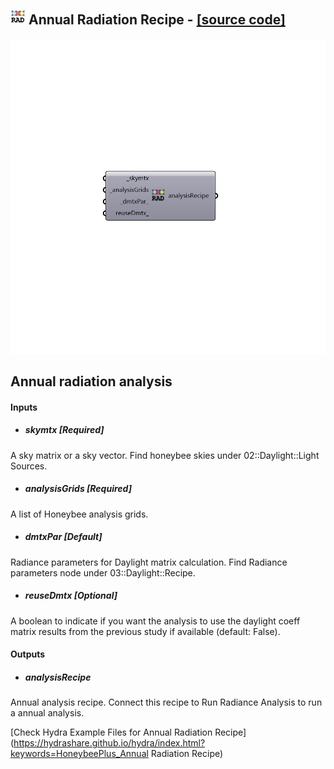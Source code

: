 ## ![](../../images/icons/Annual_Radiation_Recipe.png) Annual Radiation Recipe - [[source code]](https://github.com/ladybug-tools/honeybee-grasshopper/tree/master/plugin/grasshopper/src/HoneybeePlus_Annual%20Radiation%20Recipe.py)

![](../../images/components/Annual_Radiation_Recipe.png)

Annual radiation analysis
 -

#### Inputs
* ##### skymtx [Required]
A sky matrix or a sky vector. Find honeybee skies under 02::Daylight::Light Sources.
* ##### analysisGrids [Required]
A list of Honeybee analysis grids.
* ##### dmtxPar [Default]
Radiance parameters for Daylight matrix calculation. Find
 Radiance parameters node under 03::Daylight::Recipe.
* ##### reuseDmtx [Optional]
A boolean to indicate if you want the analysis to use the daylight
 coeff matrix results from the previous study if available (default: False).

#### Outputs
* ##### analysisRecipe
Annual analysis recipe. Connect this recipe to Run Radiance
 Analysis to run a annual analysis.


[Check Hydra Example Files for Annual Radiation Recipe](https://hydrashare.github.io/hydra/index.html?keywords=HoneybeePlus_Annual Radiation Recipe)